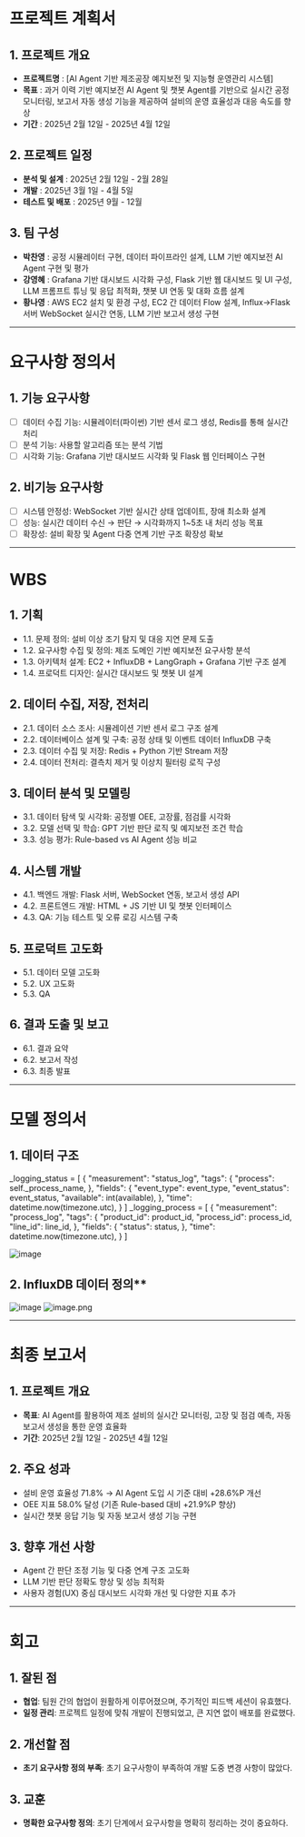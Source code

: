 # 프로젝트 계획서

## 1. 프로젝트 개요
- **프로젝트명** : [AI Agent 기반 제조공장 예지보전 및 지능형 운영관리 시스템]
- **목표** : 과거 이력 기반 예지보전 AI Agent 및 챗봇 Agent를 기반으로 실시간 공정 모니터링, 보고서 자동 생성 기능을 제공하여 설비의 운영 효율성과 대응 속도를 향상
- **기간** : 2025년 2월 12일 - 2025년 4월 12일

 ## 2. 프로젝트 일정
- **분석 및 설계** : 2025년 2월 12일 - 2월 28일
- **개발** : 2025년 3월 1일 - 4월 5일
- **테스트 및 배포** : 2025년 9월 - 12월

## 3. 팀 구성
- **박찬영** : 공정 시뮬레이터 구현, 데이터 파이프라인 설계, LLM 기반 예지보전 AI Agent 구현 및 평가
- **강영혜** : Grafana 기반 대시보드 시각화 구성, Flask 기반 웹 대시보드 및 UI 구성, LLM 프롬프트 튜닝 및 응답 최적화, 챗봇 UI 연동 및 대화 흐름 설계
- **황나영** : AWS EC2 설치 및 환경 구성, EC2 간 데이터 Flow 설계, Influx→Flask 서버 WebSocket 실시간 연동, LLM 기반 보고서 생성 구현
   
---------------------------------------

# 요구사항 정의서

## 1. 기능 요구사항
- [ ] 데이터 수집 기능: 시뮬레이터(파이썬) 기반 센서 로그 생성, Redis를 통해 실시간 처리
- [ ] 분석 기능: 사용할 알고리즘 또는 분석 기법
- [ ] 시각화 기능: Grafana 기반 대시보드 시각화 및 Flask 웹 인터페이스 구현

## 2. 비기능 요구사항
- [ ] 시스템 안정성: WebSocket 기반 실시간 상태 업데이트, 장애 최소화 설계
- [ ] 성능: 실시간 데이터 수신 → 판단 → 시각화까지 1~5초 내 처리 성능 목표
- [ ] 확장성: 설비 확장 및 Agent 다중 연계 기반 구조 확장성 확보​

----------------------------------------

# WBS
## 1. 기획
- 1.1. 문제 정의: 설비 이상 조기 탐지 및 대응 지연 문제 도출
- 1.2. 요구사항 수집 및 정의: 제조 도메인 기반 예지보전 요구사항 분석
- 1.3. 아키텍처 설계: EC2 + InfluxDB + LangGraph + Grafana 기반 구조 설계
- 1.4. 프로덕트 디자인: 실시간 대시보드 및 챗봇 UI 설계

## 2. 데이터 수집, 저장, 전처리
- 2.1. 데이터 소스 조사: 시뮬레이션 기반 센서 로그 구조 설계
- 2.2. 데이터베이스 설계 및 구축: 공정 상태 및 이벤트 데이터 InfluxDB 구축
- 2.3. 데이터 수집 및 저장: Redis + Python 기반 Stream 저장
- 2.4. 데이터 전처리: 결측치 제거 및 이상치 필터링 로직 구성

## 3. 데이터 분석 및 모델링
- 3.1. 데이터 탐색 및 시각화: 공정별 OEE, 고장률, 점검률 시각화
- 3.2. 모델 선택 및 학습: GPT 기반 판단 로직 및 예지보전 조건 학습
- 3.3. 성능 평가: Rule-based vs AI Agent 성능 비교

## 4. 시스템 개발
- 4.1. 백엔드 개발: Flask 서버, WebSocket 연동, 보고서 생성 API
- 4.2. 프론트엔드 개발: HTML + JS 기반 UI 및 챗봇 인터페이스
- 4.3. QA: 기능 테스트 및 오류 로깅 시스템 구축

## 5. 프로덕트 고도화
- 5.1. 데이터 모델 고도화
- 5.2. UX 고도화
- 5.3. QA

## 6. 결과 도출 및 보고
- 6.1. 결과 요약  
- 6.2. 보고서 작성  
- 6.3. 최종 발표

-----------------------------------------

# 모델 정의서

## 1. 데이터 구조
_logging_status = [
            {
                "measurement": "status_log",
                "tags": {
                    "process": self._process_name,
                },
                "fields": {
                    "event_type": event_type,
                    "event_status": event_status,
                    "available": int(available),
                },
                "time": datetime.now(timezone.utc),
            }
 ]
 _logging_process = [
            {
                "measurement": "process_log",
                "tags": {
                    "product_id": product_id,
                    "process_id": process_id,
                    "line_id": line_id,
                },
                "fields": {
                    "status": status,
                },
                "time": datetime.now(timezone.utc),
            }
        ]

![image](https://github.com/user-attachments/assets/b1005950-e4b5-4dfc-8166-e07a24819e1b)

## 2. InfluxDB 데이터 정의**
![image](https://github.com/user-attachments/assets/decdf3ae-9f4a-4e92-8e79-b865f62ec20b)
![image.png](attachment:7c1208e5-4a32-4d0b-bdcd-82d84b044148:image.png)

----------------------------------------

# 최종 보고서

## 1. 프로젝트 개요
- **목표**: AI Agent를 활용하여 제조 설비의 실시간 모니터링, 고장 및 점검 예측, 자동 보고서 생성을 통한 운영 효율화
- **기간**: 2025년 2월 12일 - 2025년 4월 12일

## 2. 주요 성과
- 설비 운영 효율성 71.8% → AI Agent 도입 시 기준 대비 +28.6%P 개선
- OEE 지표 58.0% 달성 (기존 Rule-based 대비 +21.9%P 향상)
- 실시간 챗봇 응답 기능 및 자동 보고서 생성 기능 구현

## 3. 향후 개선 사항
- Agent 간 판단 조정 기능 및 다중 연계 구조 고도화
- LLM 기반 판단 정확도 향상 및 성능 최적화
- 사용자 경험(UX) 중심 대시보드 시각화 개선 및 다양한 지표 추가

-----------------------------------------

# 회고

## 1. 잘된 점
- **협업**: 팀원 간의 협업이 원활하게 이루어졌으며, 주기적인 피드백 세션이 유효했다.
- **일정 관리**: 프로젝트 일정에 맞춰 개발이 진행되었고, 큰 지연 없이 배포를 완료했다.

## 2. 개선할 점
- **초기 요구사항 정의 부족**: 초기 요구사항이 부족하여 개발 도중 변경 사항이 많았다.

## 3. 교훈
- **명확한 요구사항 정의**: 초기 단계에서 요구사항을 명확히 정리하는 것이 중요하다.
